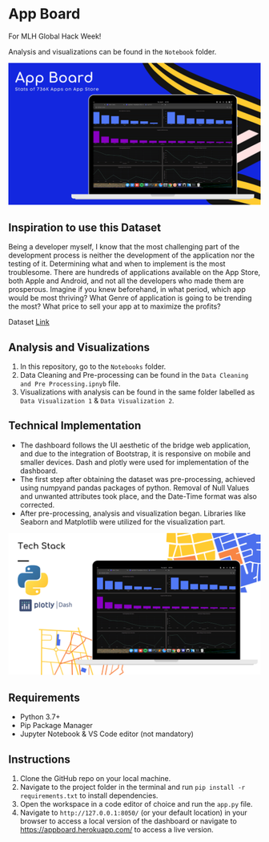 # App Board

For MLH Global Hack Week!

Analysis and visualizations can be found in the `Notebook` folder.

![Alt Text](assets/screenshots/2.png)

## Inspiration to use this Dataset

Being a developer myself, I know that the most challenging part of the development process is neither the development of the application nor the testing of it. Determining what and when to implement is the most troublesome. There are hundreds of applications available on the App Store, both Apple and Android, and not all the developers who made them are prosperous. Imagine if you knew beforehand, in what period, which app would be most thriving? What Genre of application is going to be trending the most? What price to sell your app at to maximize the profits?

Dataset [Link](https://www.kaggle.com/cmqub19/763k-ios-app-info)

## Analysis and Visualizations

1. In this repository, go to the `Notebooks` folder.
2. Data Cleaning and Pre-processing can be found in the `Data Cleaning and Pre Processing.ipnyb` file.
3. Visualizations with analysis can be found in the same folder labelled as `Data Visualization 1` & `Data Visualization 2`.

## Technical Implementation

- The dashboard follows the UI aesthetic of the bridge web application, and due to the integration of Bootstrap, it is responsive on mobile and smaller devices. Dash and plotly were used for implementation of the dashboard.
- The first step after obtaining the dataset was pre-processing, achieved using numpyand pandas packages of python. Removal of Null Values and unwanted attributes took place, and the Date-Time format was also corrected.
- After pre-processing, analysis and visualization began. Libraries like Seaborn and Matplotlib were utilized for the visualization part.

![Alt Text](assets/screenshots/1.png)

## Requirements

- Python 3.7+
- Pip Package Manager
- Jupyter Notebook & VS Code editor (not mandatory)

## Instructions

1. Clone the GitHub repo on your local machine. 
2. Navigate to the project folder in the terminal and run `pip install -r requirements.txt` to install dependencies. 
3. Open the workspace in a code editor of choice and run the `app.py` file. 
4. Navigate to `http://127.0.0.1:8050/` (or your default location) in your browser to access a local version of the dashboard or navigate to https://appboard.herokuapp.com/ to access a live version.

